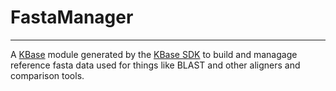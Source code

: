 
# FastaManager
---

A [KBase](https://kbase.us) module generated by the [KBase SDK](https://github.com/kbase/kb_sdk) to 
build and managage reference fasta data used for things like BLAST and other aligners and comparison tools.


